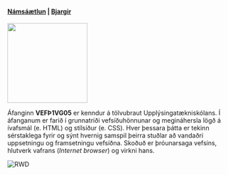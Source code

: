 #### [Námsáætlun](VEFÞ1VG05AU_H21-2.pdf) | [Bjargir](https://github.com/vefgrunnur/21H/wiki)

<img src="https://github.com/vefgrunnur/21H/blob/main/S%C3%BDnid%C3%A6mi/img/22V-VG.jpg" width="180" height="180"/>

Áfanginn **VEFÞ1VG05** er kenndur á tölvubraut Upplýsingatækniskólans. Í áfanganum er farið í grunnatriði vefsíðuhönnunar og megináhersla lögð á ívafsmál (e. HTML) og stílsíður (e. CSS). Hver þessara þátta er tekinn sérstaklega fyrir og sýnt hvernig samspil þeirra stuðlar að vandaðri uppsetningu og framsetningu vefsíðna. Skoðuð er þróunarsaga vefsins, hlutverk vafrans (*Internet browser*) og virkni hans.

![RWD](https://github.com/vefgrunnur/21H/blob/main/S%C3%BDnid%C3%A6mi/img/Responsive-Web-Design.jpg)
